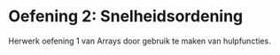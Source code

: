 # Oefening 2: Snelheidsordening

Herwerk oefening 1 van Arrays door gebruik te maken van hulpfuncties.
